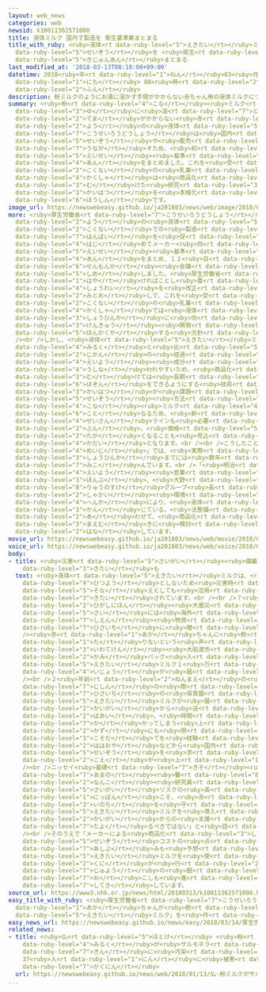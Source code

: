 ```yaml
---
layout: web_news
categories: web
newsid: k10011362571000
title: 液体ミルク 国内で製造を 衛生基準案まとまる
title_with_ruby: <ruby>液体<rt data-ruby-level="5">えきたい</rt></ruby>ミルク <ruby>国内<rt data-ruby-level="2">こくない</rt></ruby>で<ruby>製造<rt
  data-ruby-level="5">せいぞう</rt></ruby>を <ruby>衛生<rt data-ruby-level="5">えいせい</rt></ruby><ruby>基準案<rt
  data-ruby-level="5">きじゅんあん</rt></ruby>まとまる
last_modified_at: '2018-03-13T08:18:00+09:00'
datetime: 2018<ruby>年<rt data-ruby-level="1">ねん</rt></ruby>03<ruby>月<rt data-ruby-level="1">がつ</rt></ruby>13<ruby>日<rt
  data-ruby-level="1">にち</rt></ruby> 08<ruby>時<rt data-ruby-level="2">じ</rt></ruby>18<ruby>分<rt
  data-ruby-level="2">ふん</rt></ruby>
description: 粉ミルクのようにお湯に溶かす手間がかからない赤ちゃん用の液体ミルクについて厚生労働省は国内での製造や販売を促すため、初めての衛生基準の案をまとめました。これを受けて国内の乳業メーカー各社は商品化に向けた研究開発を本格化させる方針です。
summary: <ruby>粉<rt data-ruby-level="4">こな</rt></ruby><ruby>ミルク<rt data-ruby-level="4">みるく</rt></ruby>のようにお<ruby>湯<rt
  data-ruby-level="3">ゆ</rt></ruby>に<ruby>溶<rt data-ruby-level="7">と</rt></ruby>かす<ruby>手間<rt
  data-ruby-level="2">てま</rt></ruby>がかからない<ruby>赤<rt data-ruby-level="1">あか</rt></ruby>ちゃん<ruby>用<rt
  data-ruby-level="2">よう</rt></ruby>の<ruby>液体<rt data-ruby-level="5">えきたい</rt></ruby>ミルクについて<ruby>厚生労働省<rt
  data-ruby-level="7">こうせいろうどうしょう</rt></ruby>は<ruby>国内<rt data-ruby-level="2">こくない</rt></ruby>での<ruby>製造<rt
  data-ruby-level="5">せいぞう</rt></ruby>や<ruby>販売<rt data-ruby-level="7">はんばい</rt></ruby>を<ruby>促<rt
  data-ruby-level="7">うなが</rt></ruby>すため、<ruby>初<rt data-ruby-level="4">はじ</rt></ruby>めての<ruby>衛生<rt
  data-ruby-level="5">えいせい</rt></ruby><ruby>基準<rt data-ruby-level="5">きじゅん</rt></ruby>の<ruby>案<rt
  data-ruby-level="4">あん</rt></ruby>をまとめました。これを<ruby>受<rt data-ruby-level="3">う</rt></ruby>けて<ruby>国内<rt
  data-ruby-level="2">こくない</rt></ruby>の<ruby>乳業<rt data-ruby-level="6">にゅうぎょう</rt></ruby>メーカー<ruby>各社<rt
  data-ruby-level="4">かくしゃ</rt></ruby>は<ruby>商品化<rt data-ruby-level="3">しょうひんか</rt></ruby>に<ruby>向<rt
  data-ruby-level="3">む</rt></ruby>けた<ruby>研究<rt data-ruby-level="3">けんきゅう</rt></ruby><ruby>開発<rt
  data-ruby-level="3">かいはつ</rt></ruby>を<ruby>本格化<rt data-ruby-level="5">ほんかくか</rt></ruby>させる<ruby>方針<rt
  data-ruby-level="6">ほうしん</rt></ruby>です。
image_url: https://newswebeasy.github.io/ja201803/news/web/image/2018/03/13/K10011362571_1803130817_1803130818_01_03.jpg
more: <ruby>厚生労働省<rt data-ruby-level="7">こうせいろうどうしょう</rt></ruby>は<ruby>赤<rt data-ruby-level="1">あか</rt></ruby>ちゃん<ruby>用<rt
  data-ruby-level="2">よう</rt></ruby>の<ruby>液体<rt data-ruby-level="5">えきたい</rt></ruby>ミルクについて<ruby>国内<rt
  data-ruby-level="2">こくない</rt></ruby>での<ruby>製造<rt data-ruby-level="5">せいぞう</rt></ruby>や<ruby>販売<rt
  data-ruby-level="7">はんばい</rt></ruby>を<ruby>促<rt data-ruby-level="7">うなが</rt></ruby>していこうと、<ruby>初<rt
  data-ruby-level="4">はじ</rt></ruby>めてメーカー<ruby>向<rt data-ruby-level="3">む</rt></ruby>けの<ruby>衛生<rt
  data-ruby-level="5">えいせい</rt></ruby><ruby>基準<rt data-ruby-level="5">きじゅん</rt></ruby>の<ruby>案<rt
  data-ruby-level="4">あん</rt></ruby>をまとめ、１２<ruby>日<rt data-ruby-level="1">にち</rt></ruby>、<ruby>専門家<rt
  data-ruby-level="6">せんもんか</rt></ruby><ruby>会議<rt data-ruby-level="4">かいぎ</rt></ruby>で<ruby>示<rt
  data-ruby-level="5">しめ</rt></ruby>しました。<ruby>厚生労働省<rt data-ruby-level="7">こうせいろうどうしょう</rt></ruby>は<ruby>早<rt
  data-ruby-level="1">はや</rt></ruby>ければことし<ruby>夏<rt data-ruby-level="2">なつ</rt></ruby>ごろに<ruby>省令<rt
  data-ruby-level="4">しょうれい</rt></ruby>を<ruby>改正<rt data-ruby-level="4">かいせい</rt></ruby>する<ruby>見通<rt
  data-ruby-level="2">みとお</rt></ruby>しで、これを<ruby>受<rt data-ruby-level="3">う</rt></ruby>けて<ruby>国内<rt
  data-ruby-level="2">こくない</rt></ruby>の<ruby>乳業<rt data-ruby-level="6">にゅうぎょう</rt></ruby>メーカー<ruby>各社<rt
  data-ruby-level="4">かくしゃ</rt></ruby>では<ruby>液体<rt data-ruby-level="5">えきたい</rt></ruby>ミルクの<ruby>商品化<rt
  data-ruby-level="3">しょうひんか</rt></ruby>に<ruby>向<rt data-ruby-level="3">む</rt></ruby>けた<ruby>研究<rt
  data-ruby-level="3">けんきゅう</rt></ruby><ruby>開発<rt data-ruby-level="3">かいはつ</rt></ruby>を<ruby>本格化<rt
  data-ruby-level="5">ほんかくか</rt></ruby>する<ruby>方針<rt data-ruby-level="6">ほうしん</rt></ruby>です。<br
  /><br />しかし、<ruby>液体<rt data-ruby-level="5">えきたい</rt></ruby>ミルクは、<ruby>粉<rt data-ruby-level="4">こな</rt></ruby><ruby>ミルク<rt
  data-ruby-level="4">みるく</rt></ruby>と<ruby>比<rt data-ruby-level="5">くら</rt></ruby>べて<ruby>時間<rt
  data-ruby-level="2">じかん</rt></ruby>の<ruby>経過<rt data-ruby-level="5">けいか</rt></ruby>とともに<ruby>栄養<rt
  data-ruby-level="4">えいよう</rt></ruby><ruby>成分<rt data-ruby-level="4">せいぶん</rt></ruby>が<ruby>失<rt
  data-ruby-level="4">うしな</rt></ruby>われやすいため、<ruby>商品化<rt data-ruby-level="3">しょうひんか</rt></ruby>に<ruby>向<rt
  data-ruby-level="3">む</rt></ruby>けては<ruby>長期<rt data-ruby-level="3">ちょうき</rt></ruby><ruby>保存<rt
  data-ruby-level="6">ほぞん</rt></ruby>をできるようにする<ruby>技術<rt data-ruby-level="5">ぎじゅつ</rt></ruby><ruby>開発<rt
  data-ruby-level="3">かいはつ</rt></ruby>が<ruby>課題<rt data-ruby-level="4">かだい</rt></ruby>となります。また、<ruby>製造<rt
  data-ruby-level="5">せいぞう</rt></ruby><ruby>方法<rt data-ruby-level="4">ほうほう</rt></ruby>も<ruby>粉<rt
  data-ruby-level="4">こな</rt></ruby><ruby>ミルク<rt data-ruby-level="4">みるく</rt></ruby>とは<ruby>異<rt
  data-ruby-level="6">こと</rt></ruby>なるため、<ruby>新<rt data-ruby-level="2">あら</rt></ruby>たな<ruby>生産<rt
  data-ruby-level="4">せいさん</rt></ruby>ラインも<ruby>必要<rt data-ruby-level="4">ひつよう</rt></ruby>で、その<ruby>分<rt
  data-ruby-level="2">ぶん</rt></ruby>、<ruby>価格<rt data-ruby-level="5">かかく</rt></ruby>が<ruby>高<rt
  data-ruby-level="2">たか</rt></ruby>くなることも<ruby>見込<rt data-ruby-level="7">みこ</rt></ruby>まれ、いかにコストダウンするかも<ruby>課題<rt
  data-ruby-level="4">かだい</rt></ruby>となります。<br /><br />こうしたことからメーカー<ruby>最大手<rt data-ruby-level="4">さいおおて</rt></ruby>の「<ruby>明治<rt
  data-ruby-level="4">めいじ</rt></ruby>」では、<ruby>実際<rt data-ruby-level="5">じっさい</rt></ruby>の<ruby>商品化<rt
  data-ruby-level="3">しょうひんか</rt></ruby>までには<ruby>数年<rt data-ruby-level="2">すうねん</rt></ruby>はかかると<ruby>見込<rt
  data-ruby-level="7">みこ</rt></ruby>んでいます。<br />「<ruby>明治<rt data-ruby-level="4">めいじ</rt></ruby>」の<ruby>栄養<rt
  data-ruby-level="4">えいよう</rt></ruby><ruby>営業<rt data-ruby-level="5">えいぎょう</rt></ruby><ruby>本部<rt
  data-ruby-level="3">ほんぶ</rt></ruby>、<ruby>大野<rt data-ruby-level="2">おおの</rt></ruby><ruby>竜之介<rt
  data-ruby-level="8">りゅうのすけ</rt></ruby>グループ<ruby>長<rt data-ruby-level="2">ちょう</rt></ruby>は、「<ruby>社会<rt
  data-ruby-level="2">しゃかい</rt></ruby><ruby>環境<rt data-ruby-level="7">かんきょう</rt></ruby>の<ruby>変化<rt
  data-ruby-level="4">へんか</rt></ruby>により、<ruby>液体<rt data-ruby-level="5">えきたい</rt></ruby>ミルクのニーズは<ruby>感<rt
  data-ruby-level="3">かん</rt></ruby>じている。<ruby>法整備<rt data-ruby-level="5">ほうせいび</rt></ruby>に<ruby>合<rt
  data-ruby-level="2">あ</rt></ruby>わせて、<ruby>商品化<rt data-ruby-level="3">しょうひんか</rt></ruby>を<ruby>前向<rt
  data-ruby-level="3">まえむ</rt></ruby>きに<ruby>検討<rt data-ruby-level="6">けんとう</rt></ruby>していきたい」と<ruby>話<rt
  data-ruby-level="2">はな</rt></ruby>しています。
movie_url: https://newswebeasy.github.io/ja201803/news/web/movie/2018/03/13/k10011362571_201803130817_201803130818.mp4
voice_url: https://newswebeasy.github.io/ja201803/news/web/voice/2018/03/13/k10011362571_201803130817_201803130818.mp3
body:
- title: <ruby>災害<rt data-ruby-level="5">さいがい</rt></ruby><ruby>備蓄<rt data-ruby-level="7">びちく</rt></ruby>への<ruby>期待<rt
    data-ruby-level="3">きたい</rt></ruby>も
  text: <ruby>液体<rt data-ruby-level="5">えきたい</rt></ruby>ミルクは、<ruby>水<rt data-ruby-level="1">みず</rt></ruby>を<ruby>必要<rt
    data-ruby-level="4">ひつよう</rt></ruby>としないため<ruby>災害時<rt data-ruby-level="5">さいがいじ</rt></ruby>の<ruby>備<rt
    data-ruby-level="5">そな</rt></ruby>えとしても<ruby>活用<rt data-ruby-level="2">かつよう</rt></ruby>が<ruby>期待<rt
    data-ruby-level="3">きたい</rt></ruby>されています。<br /><br />７<ruby>年前<rt data-ruby-level="2">ねんまえ</rt></ruby>の<ruby>東日本<rt
    data-ruby-level="2">ひがしにほん</rt></ruby><ruby>大震災<rt data-ruby-level="7">だいしんさい</rt></ruby>の<ruby>際<rt
    data-ruby-level="5">さい</rt></ruby>には<ruby>海外<rt data-ruby-level="2">かいがい</rt></ruby>から、<ruby>支援<rt
    data-ruby-level="7">しえん</rt></ruby><ruby>物資<rt data-ruby-level="5">ぶっし</rt></ruby>として<ruby>被災地<rt
    data-ruby-level="7">ひさいち</rt></ruby>に<ruby>贈<rt data-ruby-level="7">おく</rt></ruby>られました。<br
    /><ruby>赤<rt data-ruby-level="1">あか</rt></ruby>ちゃんに<ruby>飲<rt data-ruby-level="3">の</rt></ruby>ませるミルクが<ruby>足<rt
    data-ruby-level="1">た</rt></ruby>りないという<ruby>声<rt data-ruby-level="2">こえ</rt></ruby>があがり、<ruby>岩手県<rt
    data-ruby-level="3">いわてけん</rt></ruby><ruby>大船渡市<rt data-ruby-level="7">おおふなとし</rt></ruby>などにフィンランドから<ruby>紙<rt
    data-ruby-level="2">かみ</rt></ruby>パック<ruby>入<rt data-ruby-level="1">い</rt></ruby>りの<ruby>液体<rt
    data-ruby-level="5">えきたい</rt></ruby>ミルク１<ruby>万<rt data-ruby-level="2">まん</rt></ruby>パック<ruby>以上<rt
    data-ruby-level="4">いじょう</rt></ruby>が<ruby>届<rt data-ruby-level="6">とど</rt></ruby>けられました。<br
    /><br />２<ruby>年前<rt data-ruby-level="2">ねんまえ</rt></ruby>の<ruby>熊本<rt data-ruby-level="7">くまもと</rt></ruby><ruby>地震<rt
    data-ruby-level="7">じしん</rt></ruby>の<ruby>際<rt data-ruby-level="5">さい</rt></ruby>にも<ruby>被災地<rt
    data-ruby-level="7">ひさいち</rt></ruby>の<ruby>保育園<rt data-ruby-level="5">ほいくえん</rt></ruby>などにフィンランドから<ruby>液体<rt
    data-ruby-level="5">えきたい</rt></ruby>ミルクが<ruby>届<rt data-ruby-level="6">とど</rt></ruby>けられました。しかし、<ruby>海外<rt
    data-ruby-level="2">かいがい</rt></ruby>から<ruby>送<rt data-ruby-level="3">おく</rt></ruby>ってもらう<ruby>場合<rt
    data-ruby-level="2">ばあい</rt></ruby>、<ruby>時間<rt data-ruby-level="2">じかん</rt></ruby>が<ruby>掛<rt
    data-ruby-level="7">か</rt></ruby>かってしまう<ruby>上<rt data-ruby-level="1">うえ</rt></ruby>、<ruby>数<rt
    data-ruby-level="2">かず</rt></ruby>にも<ruby>限<rt data-ruby-level="5">かぎ</rt></ruby>りがあり、<ruby>子育<rt
    data-ruby-level="3">こそだ</rt></ruby>てを<ruby>経験<rt data-ruby-level="5">けいけん</rt></ruby>した<ruby>母親<rt
    data-ruby-level="2">ははおや</rt></ruby>などから<ruby>国内<rt data-ruby-level="2">こくない</rt></ruby>での<ruby>製造<rt
    data-ruby-level="5">せいぞう</rt></ruby>を<ruby>求<rt data-ruby-level="4">もと</rt></ruby>める<ruby>声<rt
    data-ruby-level="2">こえ</rt></ruby>が<ruby>上<rt data-ruby-level="1">あ</rt></ruby>がっていました。<br
    /><br />ニッセイ<ruby>基礎<rt data-ruby-level="7">きそ</rt></ruby><ruby>研究所<rt data-ruby-level="3">けんきゅうじょ</rt></ruby>の<ruby>天野<rt
    data-ruby-level="7">あまの</rt></ruby><ruby>馨<rt data-ruby-level="8">かおり</rt></ruby><ruby>南子<rt
    data-ruby-level="2">なんこ</rt></ruby><ruby>研究員<rt data-ruby-level="3">けんきゅういん</rt></ruby>は「<ruby>災害<rt
    data-ruby-level="5">さいがい</rt></ruby>リスクの<ruby>高<rt data-ruby-level="2">たか</rt></ruby>い<ruby>日本<rt
    data-ruby-level="1">にっぽん</rt></ruby>こそ、<ruby>赤<rt data-ruby-level="1">あか</rt></ruby>ちゃんの<ruby>命<rt
    data-ruby-level="3">いのち</rt></ruby>を<ruby>守<rt data-ruby-level="3">まも</rt></ruby>るために<ruby>液体<rt
    data-ruby-level="5">えきたい</rt></ruby>ミルクを<ruby>導入<rt data-ruby-level="5">どうにゅう</rt></ruby>すべきだ。<ruby>海外<rt
    data-ruby-level="2">かいがい</rt></ruby>からの<ruby>支援<rt data-ruby-level="7">しえん</rt></ruby>に<ruby>頼<rt
    data-ruby-level="7">たよ</rt></ruby>るべきではない」と<ruby>話<rt data-ruby-level="2">はな</rt></ruby>しています。<br
    /><br />そのうえで「メーカーによる<ruby>商品化<rt data-ruby-level="3">しょうひんか</rt></ruby>は<ruby>製造<rt
    data-ruby-level="5">せいぞう</rt></ruby>コストの<ruby>点<rt data-ruby-level="2">てん</rt></ruby>から<ruby>足踏<rt
    data-ruby-level="7">あしぶ</rt></ruby>みも<ruby>予想<rt data-ruby-level="3">よそう</rt></ruby>されるため、<ruby>液体<rt
    data-ruby-level="5">えきたい</rt></ruby>ミルクを<ruby>使<rt data-ruby-level="3">つか</rt></ruby>うキャンペーンを<ruby>国<rt
    data-ruby-level="2">くに</rt></ruby>が<ruby>行<rt data-ruby-level="2">おこな</rt></ruby>うなど、<ruby>需要<rt
    data-ruby-level="7">じゅよう</rt></ruby>の<ruby>掘<rt data-ruby-level="7">ほ</rt></ruby>り<ruby>起<rt
    data-ruby-level="7">お</rt></ruby>こしも<ruby>進<rt data-ruby-level="3">すす</rt></ruby>めていくべきだ」と<ruby>指摘<rt
    data-ruby-level="7">してき</rt></ruby>しています。
source_url: https://www3.nhk.or.jp/news/html/20180313/k10011362571000.html
easy_title_with_ruby: <ruby>厚生労働省<rt data-ruby-level="7">こうせいろうどうしょう</rt></ruby> <ruby>赤<rt
  data-ruby-level="1">あか</rt></ruby>ちゃんが<ruby>飲<rt data-ruby-level="3">の</rt></ruby>む「<ruby>液体<rt
  data-ruby-level="5">えきたい</rt></ruby>ミルク」を<ruby>作<rt data-ruby-level="2">つく</rt></ruby>りたい
easy_news_url: https://newswebeasy.github.io/news/easy/2018/03/14/厚生労働省-赤ちゃんが飲む液体ミルクを作りたい
related_news:
- title: <ruby>仏<rt data-ruby-level="5">ほとけ</rt></ruby> <ruby>粉<rt data-ruby-level="4">こな</rt></ruby><ruby>ミルク<rt
    data-ruby-level="4">みるく</rt></ruby>が<ruby>サルモネラ<rt data-ruby-level="7">さるもねら</rt></ruby><ruby>菌<rt
    data-ruby-level="7">きん</rt></ruby>に<ruby>汚染<rt data-ruby-level="7">おせん</rt></ruby>か
    37<ruby>人<rt data-ruby-level="1">にん</rt></ruby>に<ruby>被害<rt data-ruby-level="7">ひがい</rt></ruby><ruby>確認<rt
    data-ruby-level="7">かくにん</rt></ruby>
  url: https://newswebeasy.github.io/news/web/2018/01/13/仏-粉ミルクがサルモネラ菌に汚染か-37人に被害確認
...
```

